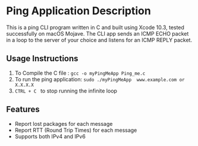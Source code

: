 # Ping Application Description

This is a ping CLI program written in C and built using Xcode 10.3, tested successfully on macOS Mojave. The CLI app sends an ICMP ECHO packet in a loop to the server of your choice and listens for an ICMP REPLY packet. 

## Usage Instructions

1. To Compile the C file : ```gcc -o myPingMeApp Ping_me.c```
2. To run the ping application: ```sudo ./myPingMeApp  www.example.com or X.X.X.X```
3. ```CTRL + C ``` to stop running the infinite loop

## Features

* Report lost packages for each message
* Report RTT (Round Trip Times) for each message
* Supports both IPv4 and IPv6



